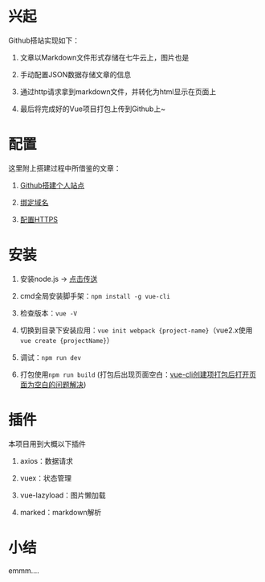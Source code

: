 # 兴起

Github搭站实现如下：

1. 文章以Markdown文件形式存储在七牛云上，图片也是

2. 手动配置JSON数据存储文章的信息

3. 通过http请求拿到markdown文件，并转化为html显示在页面上

4. 最后将完成好的Vue项目打包上传到Github上~





# 配置

这里附上搭建过程中所借鉴的文章：

1. [Github搭建个人站点](https://blog.csdn.net/weixin_43017662/article/details/98204416)

1. [绑定域名](https://www.cnblogs.com/liangmingshen/p/9561994.html)

1. [配置HTTPS](https://www.cnblogs.com/ichochy/p/11652961.html)


# 安装

1. 安装node.js -> [点击传送](https://nodejs.org/zh-cn/)

1. cmd全局安装脚手架：`npm install -g vue-cli`

1. 检查版本：`vue -V`

1. 切换到目录下安装应用：`vue init webpack {project-name}`（vue2.x使用`vue create {projectName}`）

1. 调试：`npm run dev`

1. 打包使用`npm run build` (打包后出现页面空白：[vue-cli创建项打包后打开页面为空白的问题解决](https://www.cnblogs.com/facefront/p/10954799.html))



# 插件

本项目用到大概以下插件

1. axios：数据请求 

2. vuex：状态管理

3. vue-lazyload：图片懒加载

4. marked：markdown解析


# 小结

emmm....


